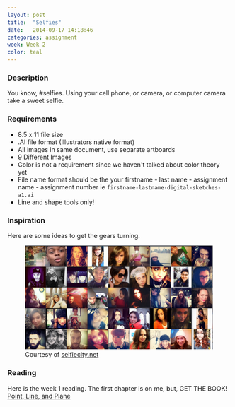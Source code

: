 ```yaml
---
layout: post
title:  "Selfies"
date:   2014-09-17 14:18:46
categories: assignment
week: Week 2
color: teal
---
```


### Description
You know, #selfies. Using your cell phone, or camera, or computer camera take a sweet selfie.

### Requirements
- 8.5 x 11 file size
- .AI file format (Illustrators native format)
- All images in same document, use separate artboards
- 9 Different Images
- Color is not a requirement since we haven't talked about color theory yet
- File name format should be the your firstname - last name - assignment name - assignment number ie `firstname-lastname-digital-sketches-a1.ai`
- Line and shape tools only!

### Inspiration
Here are some ideas to get the gears turning.

<figure>
  <img src="/images/week2/selfies.jpg" alt="">
  <figcaption>Courtesy of <a href="http://selfiecity.net">selfiecity.net</a></figcaption>
</figure>

### Reading
Here is the week 1 reading. The first chapter is on me, but, GET THE BOOK! [Point, Line, and Plane](/files/week1/Point_Line_Plane_Week_1.pdf)
